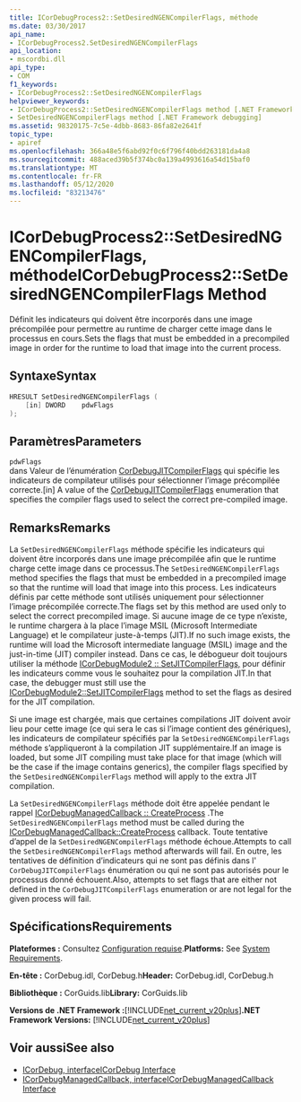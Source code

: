 ```yaml
---
title: ICorDebugProcess2::SetDesiredNGENCompilerFlags, méthode
ms.date: 03/30/2017
api_name:
- ICorDebugProcess2.SetDesiredNGENCompilerFlags
api_location:
- mscordbi.dll
api_type:
- COM
f1_keywords:
- ICorDebugProcess2::SetDesiredNGENCompilerFlags
helpviewer_keywords:
- ICorDebugProcess2::SetDesiredNGENCompilerFlags method [.NET Framework debugging]
- SetDesiredNGENCompilerFlags method [.NET Framework debugging]
ms.assetid: 98320175-7c5e-4dbb-8683-86fa82e2641f
topic_type:
- apiref
ms.openlocfilehash: 366a48e5f6abd92f0c6f796f40bdd263181da4a8
ms.sourcegitcommit: 488aced39b5f374bc0a139a4993616a54d15baf0
ms.translationtype: MT
ms.contentlocale: fr-FR
ms.lasthandoff: 05/12/2020
ms.locfileid: "83213476"
---
```

# <a name="icordebugprocess2setdesiredngencompilerflags-method"></a><span data-ttu-id="29c8d-102">ICorDebugProcess2::SetDesiredNGENCompilerFlags, méthode</span><span class="sxs-lookup"><span data-stu-id="29c8d-102">ICorDebugProcess2::SetDesiredNGENCompilerFlags Method</span></span>
<span data-ttu-id="29c8d-103">Définit les indicateurs qui doivent être incorporés dans une image précompilée pour permettre au runtime de charger cette image dans le processus en cours.</span><span class="sxs-lookup"><span data-stu-id="29c8d-103">Sets the flags that must be embedded in a precompiled image in order for the runtime to load that image into the current process.</span></span>  
  
## <a name="syntax"></a><span data-ttu-id="29c8d-104">Syntaxe</span><span class="sxs-lookup"><span data-stu-id="29c8d-104">Syntax</span></span>  
  
```cpp  
HRESULT SetDesiredNGENCompilerFlags (  
    [in] DWORD    pdwFlags  
);  
```  
  
## <a name="parameters"></a><span data-ttu-id="29c8d-105">Paramètres</span><span class="sxs-lookup"><span data-stu-id="29c8d-105">Parameters</span></span>  
 `pdwFlags`  
 <span data-ttu-id="29c8d-106">dans Valeur de l’énumération [CorDebugJITCompilerFlags](cordebugjitcompilerflags-enumeration.md) qui spécifie les indicateurs de compilateur utilisés pour sélectionner l’image précompilée correcte.</span><span class="sxs-lookup"><span data-stu-id="29c8d-106">[in] A value of the [CorDebugJITCompilerFlags](cordebugjitcompilerflags-enumeration.md) enumeration that specifies the compiler flags used to select the correct pre-compiled image.</span></span>  
  
## <a name="remarks"></a><span data-ttu-id="29c8d-107">Remarks</span><span class="sxs-lookup"><span data-stu-id="29c8d-107">Remarks</span></span>  
 <span data-ttu-id="29c8d-108">La `SetDesiredNGENCompilerFlags` méthode spécifie les indicateurs qui doivent être incorporés dans une image précompilée afin que le runtime charge cette image dans ce processus.</span><span class="sxs-lookup"><span data-stu-id="29c8d-108">The `SetDesiredNGENCompilerFlags` method specifies the flags that must be embedded in a precompiled image so that the runtime will load that image into this process.</span></span> <span data-ttu-id="29c8d-109">Les indicateurs définis par cette méthode sont utilisés uniquement pour sélectionner l’image précompilée correcte.</span><span class="sxs-lookup"><span data-stu-id="29c8d-109">The flags set by this method are used only to select the correct precompiled image.</span></span> <span data-ttu-id="29c8d-110">Si aucune image de ce type n’existe, le runtime chargera à la place l’image MSIL (Microsoft Intermediate Language) et le compilateur juste-à-temps (JIT).</span><span class="sxs-lookup"><span data-stu-id="29c8d-110">If no such image exists, the runtime will load the Microsoft intermediate language (MSIL) image and the just-in-time (JIT) compiler instead.</span></span> <span data-ttu-id="29c8d-111">Dans ce cas, le débogueur doit toujours utiliser la méthode [ICorDebugModule2 :: SetJITCompilerFlags,](icordebugmodule2-setjitcompilerflags-method.md) pour définir les indicateurs comme vous le souhaitez pour la compilation JIT.</span><span class="sxs-lookup"><span data-stu-id="29c8d-111">In that case, the debugger must still use the [ICorDebugModule2::SetJITCompilerFlags](icordebugmodule2-setjitcompilerflags-method.md) method to set the flags as desired for the JIT compilation.</span></span>  
  
 <span data-ttu-id="29c8d-112">Si une image est chargée, mais que certaines compilations JIT doivent avoir lieu pour cette image (ce qui sera le cas si l’image contient des génériques), les indicateurs de compilateur spécifiés par la `SetDesiredNGENCompilerFlags` méthode s’appliqueront à la compilation JIT supplémentaire.</span><span class="sxs-lookup"><span data-stu-id="29c8d-112">If an image is loaded, but some JIT compiling must take place for that image (which will be the case if the image contains generics), the compiler flags specified by the `SetDesiredNGENCompilerFlags` method will apply to the extra JIT compilation.</span></span>  
  
 <span data-ttu-id="29c8d-113">La `SetDesiredNGENCompilerFlags` méthode doit être appelée pendant le rappel [ICorDebugManagedCallback :: CreateProcess](icordebugmanagedcallback-createprocess-method.md) .</span><span class="sxs-lookup"><span data-stu-id="29c8d-113">The `SetDesiredNGENCompilerFlags` method must be called during the [ICorDebugManagedCallback::CreateProcess](icordebugmanagedcallback-createprocess-method.md) callback.</span></span> <span data-ttu-id="29c8d-114">Toute tentative d’appel de la `SetDesiredNGENCompilerFlags` méthode échoue.</span><span class="sxs-lookup"><span data-stu-id="29c8d-114">Attempts to call the `SetDesiredNGENCompilerFlags` method afterwards will fail.</span></span> <span data-ttu-id="29c8d-115">En outre, les tentatives de définition d’indicateurs qui ne sont pas définis dans l' `CorDebugJITCompilerFlags` énumération ou qui ne sont pas autorisés pour le processus donné échouent.</span><span class="sxs-lookup"><span data-stu-id="29c8d-115">Also, attempts to set flags that are either not defined in the `CorDebugJITCompilerFlags` enumeration or are not legal for the given process will fail.</span></span>  
  
## <a name="requirements"></a><span data-ttu-id="29c8d-116">Spécifications</span><span class="sxs-lookup"><span data-stu-id="29c8d-116">Requirements</span></span>  
 <span data-ttu-id="29c8d-117">**Plateformes :** Consultez [Configuration requise](../../get-started/system-requirements.md).</span><span class="sxs-lookup"><span data-stu-id="29c8d-117">**Platforms:** See [System Requirements](../../get-started/system-requirements.md).</span></span>  
  
 <span data-ttu-id="29c8d-118">**En-tête :** CorDebug.idl, CorDebug.h</span><span class="sxs-lookup"><span data-stu-id="29c8d-118">**Header:** CorDebug.idl, CorDebug.h</span></span>  
  
 <span data-ttu-id="29c8d-119">**Bibliothèque :** CorGuids.lib</span><span class="sxs-lookup"><span data-stu-id="29c8d-119">**Library:** CorGuids.lib</span></span>  
  
 <span data-ttu-id="29c8d-120">**Versions de .NET Framework :**[!INCLUDE[net_current_v20plus](../../../../includes/net-current-v20plus-md.md)]</span><span class="sxs-lookup"><span data-stu-id="29c8d-120">**.NET Framework Versions:** [!INCLUDE[net_current_v20plus](../../../../includes/net-current-v20plus-md.md)]</span></span>  
  
## <a name="see-also"></a><span data-ttu-id="29c8d-121">Voir aussi</span><span class="sxs-lookup"><span data-stu-id="29c8d-121">See also</span></span>

- [<span data-ttu-id="29c8d-122">ICorDebug, interface</span><span class="sxs-lookup"><span data-stu-id="29c8d-122">ICorDebug Interface</span></span>](icordebug-interface.md)
- [<span data-ttu-id="29c8d-123">ICorDebugManagedCallback, interface</span><span class="sxs-lookup"><span data-stu-id="29c8d-123">ICorDebugManagedCallback Interface</span></span>](icordebugmanagedcallback-interface.md)
